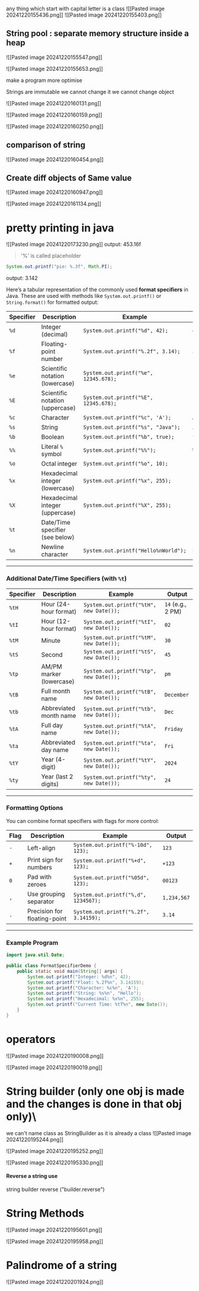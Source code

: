 any thing which start with capital letter is a class
![[Pasted image 20241220155436.png]]
![[Pasted image 20241220155403.png]]


## String pool : separate memory structure inside a heap


![[Pasted image 20241220155547.png]]

![[Pasted image 20241220155653.png]]

make a program more optimise

Strings are immutable we cannot change it we cannot change object


![[Pasted image 20241220160131.png]]


![[Pasted image 20241220160159.png]]


![[Pasted image 20241220160250.png]]

## comparison of string 

![[Pasted image 20241220160454.png]]

## Create diff objects of Same value

![[Pasted image 20241220160947.png]]

![[Pasted image 20241220161134.png]]

# pretty printing in java

![[Pasted image 20241220173230.png]]
output: 453.16f

> '%' is called placeholder

```java
System.out.printf("pie: %.3f", Math.PI);
```
output: 3.142


Here’s a tabular representation of the commonly used **format specifiers** in Java. These are used with methods like `System.out.printf()` or `String.format()` for formatted output:

|**Specifier**|**Description**|**Example**|**Output**|
|---|---|---|---|
|`%d`|Integer (decimal)|`System.out.printf("%d", 42);`|`42`|
|`%f`|Floating-point number|`System.out.printf("%.2f", 3.14);`|`3.14`|
|`%e`|Scientific notation (lowercase)|`System.out.printf("%e", 12345.678);`|`1.234568e+04`|
|`%E`|Scientific notation (uppercase)|`System.out.printf("%E", 12345.678);`|`1.234568E+04`|
|`%c`|Character|`System.out.printf("%c", 'A');`|`A`|
|`%s`|String|`System.out.printf("%s", "Java");`|`Java`|
|`%b`|Boolean|`System.out.printf("%b", true);`|`true`|
|`%%`|Literal `%` symbol|`System.out.printf("%%");`|`%`|
|`%o`|Octal integer|`System.out.printf("%o", 10);`|`12` (octal)|
|`%x`|Hexadecimal integer (lowercase)|`System.out.printf("%x", 255);`|`ff` (hex)|
|`%X`|Hexadecimal integer (uppercase)|`System.out.printf("%X", 255);`|`FF` (hex)|
|`%t`|Date/Time specifier (see below)|||
|`%n`|Newline character|`System.out.printf("Hello%nWorld");`|Multi-line|

---

### **Additional Date/Time Specifiers (with `%t`)**

|**Specifier**|**Description**|**Example**|**Output**|
|---|---|---|---|
|`%tH`|Hour (24-hour format)|`System.out.printf("%tH", new Date());`|`14` (e.g., 2 PM)|
|`%tI`|Hour (12-hour format)|`System.out.printf("%tI", new Date());`|`02`|
|`%tM`|Minute|`System.out.printf("%tM", new Date());`|`30`|
|`%tS`|Second|`System.out.printf("%tS", new Date());`|`45`|
|`%tp`|AM/PM marker (lowercase)|`System.out.printf("%tp", new Date());`|`pm`|
|`%tB`|Full month name|`System.out.printf("%tB", new Date());`|`December`|
|`%tb`|Abbreviated month name|`System.out.printf("%tb", new Date());`|`Dec`|
|`%tA`|Full day name|`System.out.printf("%tA", new Date());`|`Friday`|
|`%ta`|Abbreviated day name|`System.out.printf("%ta", new Date());`|`Fri`|
|`%tY`|Year (4-digit)|`System.out.printf("%tY", new Date());`|`2024`|
|`%ty`|Year (last 2 digits)|`System.out.printf("%ty", new Date());`|`24`|

---

### **Formatting Options**

You can combine format specifiers with flags for more control:

|**Flag**|**Description**|**Example**|**Output**|
|---|---|---|---|
|`-`|Left-align|`System.out.printf("%-10d", 123);`|`123`|
|`+`|Print sign for numbers|`System.out.printf("%+d", 123);`|`+123`|
|`0`|Pad with zeroes|`System.out.printf("%05d", 123);`|`00123`|
|`,`|Use grouping separator|`System.out.printf("%,d", 1234567);`|`1,234,567`|
|`.`|Precision for floating-point|`System.out.printf("%.2f", 3.14159);`|`3.14`|

---

### Example Program

```java
import java.util.Date;

public class FormatSpecifierDemo {
    public static void main(String[] args) {
        System.out.printf("Integer: %d%n", 42);
        System.out.printf("Float: %.2f%n", 3.14159);
        System.out.printf("Character: %c%n", 'A');
        System.out.printf("String: %s%n", "Hello");
        System.out.printf("Hexadecimal: %x%n", 255);
        System.out.printf("Current Time: %tT%n", new Date());
    }
}
```


# operators

![[Pasted image 20241220190008.png]]

![[Pasted image 20241220190019.png]]


# String builder (only one obj is made and the changes is done in that obj only)\

we can't name class as StringBuilder as it is already a class
![[Pasted image 20241220195244.png]]

![[Pasted image 20241220195252.png]]


![[Pasted image 20241220195330.png]]



#### Reverse a string use 
string builder reverse ("builder.reverse")


# String Methods

![[Pasted image 20241220195601.png]]


![[Pasted image 20241220195958.png]]



# Palindrome of a string

![[Pasted image 20241220201924.png]]